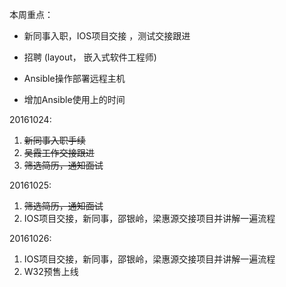 本周重点：

* 新同事入职，IOS项目交接 ，测试交接跟进

* 招聘 \(layout， 嵌入式软件工程师\)

* Ansible操作部署远程主机

* 增加Ansible使用上的时间


20161024:

1. ~~新同事入职手续~~
2. ~~吴霞工作交接跟进~~
3. ~~筛选简历，通知面试~~

20161025:

1.  ~~筛选简历，通知面试~~
2. IOS项目交接，新同事，邵银岭，梁惠源交接项目并讲解一遍流程 

20161026:

1. IOS项目交接，新同事，邵银岭，梁惠源交接项目并讲解一遍流程
2. W32预售上线 

